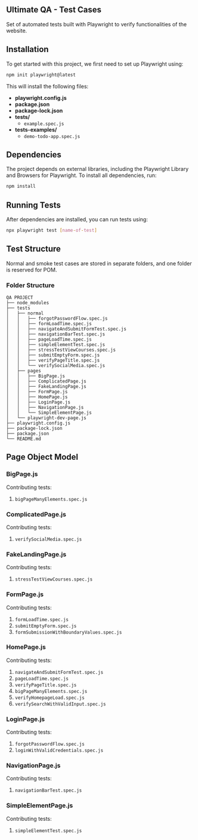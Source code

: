 ## Ultimate QA - Test Cases

Set of automated tests built with Playwright to verify functionalities of the website.

## Installation

To get started with this project, we first need to set up Playwright using:

```bash
npm init playwright@latest
```

This will install the following files:

- **playwright.config.js**
- **package.json**
- **package-lock.json**
- **tests/**
  - `example.spec.js`
- **tests-examples/**
  - `demo-todo-app.spec.js`

## Dependencies

The project depends on external libraries, including the Playwright Library and Browsers for Playwright. To install all dependencies, run:

```bash
npm install
```

## Running Tests

After dependencies are installed, you can run tests using:

```bash
npx playwright test [name-of-test]
```

## Test Structure

Normal and smoke test cases are stored in separate folders, and one folder is reserved for POM.

### Folder Structure

```
QA PROJECT
├── node_modules
├── tests
│   ├── normal
│   │   ├── forgotPasswordFlow.spec.js
│   │   ├── formLoadTime.spec.js
│   │   ├── navigateAndSubmitFormTest.spec.js
│   │   ├── navigationBarTest.spec.js
│   │   ├── pageLoadTime.spec.js
│   │   ├── simpleElementTest.spec.js
│   │   ├── stressTestViewCourses.spec.js
│   │   ├── submitEmptyForm.spec.js
│   │   ├── verifyPageTitle.spec.js
│   │   └── verifySocialMedia.spec.js
│   ├── pages
│   │   ├── BigPage.js
│   │   ├── ComplicatedPage.js
│   │   ├── FakeLandingPage.js
│   │   ├── FormPage.js
│   │   ├── HomePage.js
│   │   ├── LoginPage.js
│   │   ├── NavigationPage.js
│   │   └── SimpleElementPage.js
│   └── playwright-dev-page.js
├── playwright.config.js
├── package-lock.json
├── package.json
└── README.md  

```

## Page Object Model

### BigPage.js
Contributing tests:
1. `bigPageManyElements.spec.js`

### ComplicatedPage.js
Contributing tests:
1. `verifySocialMedia.spec.js`

### FakeLandingPage.js
Contributing tests:
1. `stressTestViewCourses.spec.js`

### FormPage.js
Contributing tests:
1. `formLoadTime.spec.js`
2. `submitEmptyForm.spec.js`
3. `formSubmissionWithBoundaryValues.spec.js`

### HomePage.js
Contributing tests:
1. `navigateAndSubmitFormTest.spec.js`
2. `pageLoadTime.spec.js`
3. `verifyPageTitle.spec.js`
4. `bigPageManyElements.spec.js`
5. `verifyHomepageLoad.spec.js`
6. `verifySearchWithValidInput.spec.js`

### LoginPage.js
Contributing tests:
1. `forgotPasswordFlow.spec.js`
2. `loginWithValidCredentials.spec.js`

### NavigationPage.js
Contributing tests:
1. `navigationBarTest.spec.js`

### SimpleElementPage.js
Contributing tests:
1. `simpleElementTest.spec.js`
